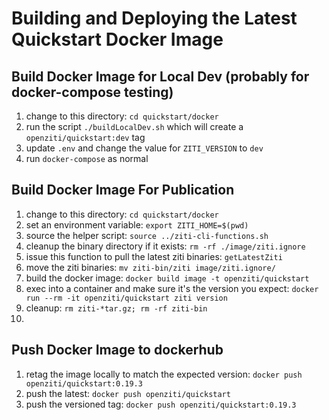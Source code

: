 Building and Deploying the Latest Quickstart Docker Image
==========================

Build Docker Image for Local Dev (probably for docker-compose testing)
------------------
1. change to this directory: `cd quickstart/docker`
2. run the script `./buildLocalDev.sh` which will create a `openziti/quickstart:dev` tag
3. update `.env` and change the value for `ZITI_VERSION` to `dev`
4. run `docker-compose` as normal

Build Docker Image For Publication
------------------
1. change to this directory: `cd quickstart/docker`
1. set an environment variable: `export ZITI_HOME=$(pwd)`
1. source the helper script: `source ../ziti-cli-functions.sh`
1. cleanup the binary directory if it exists: `rm -rf ./image/ziti.ignore`
1. issue this function to pull the latest ziti binaries: `getLatestZiti`
1. move the ziti binaries: `mv ziti-bin/ziti image/ziti.ignore/`
1. build the docker image: `docker build image -t openziti/quickstart`
1. exec into a container and make sure it's the version you expect: `docker run --rm -it openziti/quickstart ziti version`
1. cleanup: `rm ziti-*tar.gz; rm -rf ziti-bin`
2. 
Push Docker Image to dockerhub
------------------
1. retag the image locally to match the expected version: `docker push openziti/quickstart:0.19.3`
1. push the latest: `docker push openziti/quickstart`
1. push the versioned tag: `docker push openziti/quickstart:0.19.3`
